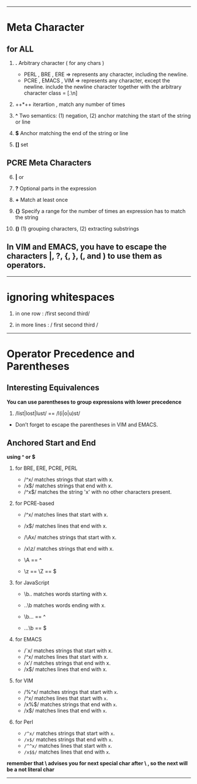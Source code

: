 
-----------------------------------------------------------------------------

# Meta Character

## for ALL

1. **.** Arbitrary character ( for any chars )
   - PERL , BRE , ERE => represents any character, including the newline.
   - PCRE , EMACS , VIM => represents any character, except the newline.
     include the newline character together with the arbitrary character class = [.\n]

2. ++*++ iterartion , match any number of times
3. **^** Two semantics: (1) negation, (2) anchor matching the start of the string or line
4. **$** Anchor matching the end of the string or line
5. **[]** set

## PCRE Meta Characters

6. **|** or
7. **?** Optional parts in the expression
8. **+** Match at least once

9. **{}** Specify a range for the number of times an expression has to match the string
10. **()** (1) grouping characters, (2) extracting substrings

## In VIM and EMACS, you have to escape the characters |, ?, {, },  (, and ) to use them as operators.

-----------------------------------------------------------------------------

# ignoring whitespaces

1. in one row : 
        /first second third/

2. in more lines :
        /
           first
           second
           third
        /

-----------------------------------------------------------------------------

# Operator Precedence and Parentheses

## Interesting Equivalences

**You can use parentheses to group expressions with lower precedence**

1. /list|lost|lust/ == /l(i|o|u)st/
  - Don’t forget to escape the parentheses in VIM and EMACS.

## Anchored Start and End

**using ^ or $**

1. for BRE, ERE, PCRE, PERL
   - /^x/ matches strings that start with x.
   - /x$/ matches strings that end with x.
   - /^x$/ matches the string 'x' with no other characters present.

2. for PCRE-based
   - /^x/ matches lines that start with x.
   - /x$/ matches lines that end with x.
   - /\Ax/ matches strings that start with x.
   - /x\z/ matches strings that end with x.

   - \A == ^
   - \z == \Z == $
   
3. for JavaScript
   - \b.. matches words starting with x.
   - ..\b matches words ending   with x.
   
   - \b... == ^
   - ...\b == $

4. for EMACS
   - /\`x/ matches strings that start with x.
   - /^x/ matches lines that start with x.
   - /x\'/ matches strings that end with x.
   - /x$/ matches lines that end with x.
   
5. for VIM
   - /\%^x/ matches strings that start with `x`.
   - /^x/ matches lines that start with `x`.
   - /x\%$/ matches strings that end with `x`.
   - /x$/ matches lines that end with `x`.
   
6. for Perl
   - `/^x/` matches strings that start with `x`.
   - `/x$/` matches strings that end with `x`.
   - `/^^x/` matches lines that start with `x`.
   - `/x$$/` matches lines that end with `x`.

**remember that \ advises you for next special char after \ , so the next will be a not literal char**

-----------------------------------------------------------------------------

